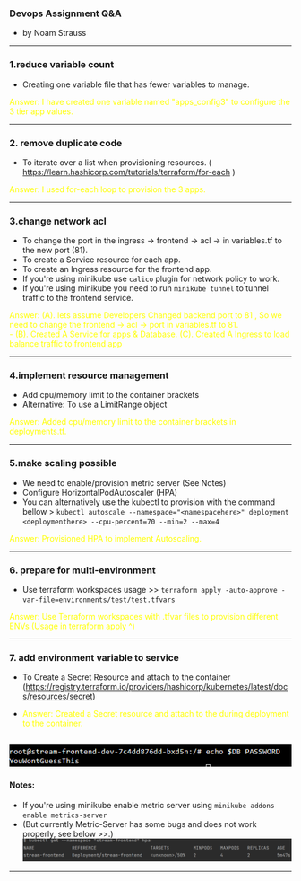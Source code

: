 ### Devops Assignment Q&A
- by Noam Strauss


----
### 1.reduce variable count

- Creating one variable file that has fewer variables to manage.
<p style='color:yellow'>Answer: I have created one variable named "apps_config3" to configure the 3 tier app values.</p>


----
### 2. remove duplicate code
- To iterate over a list when provisioning resources.
 ( https://learn.hashicorp.com/tutorials/terraform/for-each )
<p style='color:yellow'>Answer: I used for-each loop to provision the 3 apps.</p>


----
### 3.change network acl
- To change the port in the ingress -> frontend -> acl -> in variables.tf to the new port (81).
- To create a Service resource for each app.
- To create an Ingress resource for the frontend app.
- If you're using minikube use `calico` plugin for network policy to work.
- If you're using minikube you need to run `minikube tunnel` to tunnel traffic to the frontend service. 
<p style='color:yellow'>Answer: 
 (A). lets assume Developers Changed backend port to 81 , So we need to change 
the frontend -> acl -> port in variables.tf to 81.<br>
 - 
(B). Created A Service for apps & Database.
(C). Created A Ingress to load balance traffic to frontend app</p>

 


----
### 4.implement resource management
- Add cpu/memory limit to the container brackets
- Alternative: To use a LimitRange object

 <p style='color:yellow'>Answer: Added cpu/memory limit to the container brackets in deployments.tf.</p>


----
### 5.make scaling possible
- We need to enable/provision metric server  (See Notes)
- Configure HorizontalPodAutoscaler (HPA) 
- You can alternatively use the kubectl to provision with the command bellow >
`kubectl autoscale --namespace="<namespacehere>" deployment <deploymenthere> --cpu-percent=70 --min=2 --max=4`
 <p style='color:yellow'>Answer: Provisioned HPA to implement Autoscaling.</p>

----
### 6. prepare for multi-environment
- Use terraform workspaces
 usage >> `terraform apply -auto-approve -var-file=environments/test/test.tfvars`
 <p style='color:yellow'>Answer: Use Terraform workspaces with .tfvar files to provision different ENVs (Usage in terraform apply ^)</p>


----
### 7. add environment variable to service
- To Create a Secret Resource and attach to the container
(https://registry.terraform.io/providers/hashicorp/kubernetes/latest/docs/resources/secret)
- <p style='color:yellow'>Answer: Created a Secret resource and attach to the during deployment to the container.</p>
![img_1.png](img_1.png)
------------------------------------


#### Notes:
- If you're using minikube enable metric server using `minikube addons enable metrics-server` 
- (But currently Metric-Server has some bugs and does not work properly, see below >>.)
 ![img.png](img.png)

-------------------------------------
